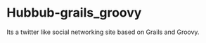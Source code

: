 Hubbub-grails_groovy
====================

Its a twitter like social networking site based on Grails and Groovy.
